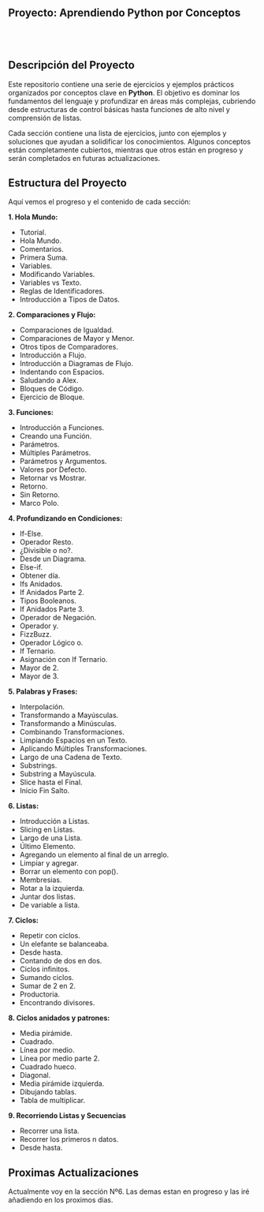 ## Proyecto: Aprendiendo Python por Conceptos
<br></br>



## Descripción del Proyecto

Este repositorio contiene una serie de ejercicios y ejemplos prácticos organizados por conceptos clave en **Python**. El objetivo es dominar los fundamentos del lenguaje y profundizar en áreas más complejas, cubriendo desde estructuras de control básicas hasta funciones de alto nivel y comprensión de listas.

Cada sección contiene una lista de ejercicios, junto con ejemplos y soluciones que ayudan a solidificar los conocimientos. Algunos conceptos están completamente cubiertos, mientras que otros están en progreso y serán completados en futuras actualizaciones.

## Estructura del Proyecto

Aquí vemos el progreso y el contenido de cada sección:

**1. Hola Mundo:**

  - Tutorial.
  - Hola Mundo.
  - Comentarios.
  - Primera Suma.
  - Variables.
  - Modificando Variables.
  - Variables vs Texto.
  - Reglas de Identificadores.
  - Introducción a Tipos de Datos.

 **2. Comparaciones y Flujo:**
   - Comparaciones de Igualdad.
   - Comparaciones de Mayor y Menor.
   - Otros tipos de Comparadores.
   - Introducción a Flujo.
   - Introducción a Diagramas de Flujo.
   - Indentando con Espacios.
   - Saludando a Alex.
   - Bloques de Código.
   - Ejercicio de Bloque.

  **3. Funciones:**
   - Introducción a Funciones.
   - Creando una Función.
   - Parámetros.
   - Múltiples Parámetros.
   - Parámetros y Argumentos.
   - Valores por Defecto.
   - Retornar vs Mostrar.
   - Retorno.
   - Sin Retorno.
   - Marco Polo.

  **4. Profundizando en Condiciones:**
   - If-Else.
   - Operador Resto.
   - ¿Divisible o no?.
   - Desde un Diagrama.
   - Else-if.
   - Obtener día.
   - Ifs Anidados.
   - If Anidados Parte 2.
   - Tipos Booleanos.
   - If Anidados Parte 3.
   - Operador de Negación.
   - Operador y.
   - FizzBuzz.
   - Operador Lógico o.
   - If Ternario.
   - Asignación con If Ternario.
   - Mayor de 2.
   - Mayor de 3.

  **5. Palabras y Frases:**
   - Interpolación.
   - Transformando a Mayúsculas.
   - Transformando a Minúsculas.
   - Combinando Transformaciones.
   - Limpiando Espacios en un Texto.
   - Aplicando Múltiples Transformaciones.
   - Largo de una Cadena de Texto.
   - Substrings.
   - Substring a Mayúscula.
   - Slice hasta el Final.
   - Inicio Fin Salto.

**6. Listas:**
   - Introducción a Listas.
   - Slicing en Listas.
   - Largo de una Lista.
   - Último Elemento.
   - Agregando un elemento al final de un arreglo.
   - Limpiar y agregar.
   - Borrar un elemento con pop().
   - Membresias.
   - Rotar a la izquierda.
   - Juntar dos listas.
   - De variable a lista.

**7. Ciclos:**

  - Repetir con ciclos.
  - Un elefante se balanceaba.
  - Desde hasta.
  - Contando de dos en dos.
  - Ciclos infinitos.
  - Sumando ciclos.
  - Sumar de 2 en 2.
  - Productoria.
  - Encontrando divisores.

**8. Ciclos anidados y patrones:**

  - Media pirámide.
  - Cuadrado.
  - Línea por medio.
  - Línea por medio parte 2.
  - Cuadrado hueco.
  - Diagonal.
  - Media pirámide izquierda.
  - Dibujando tablas.
  - Tabla de multiplicar.

**9. Recorriendo Listas y Secuencias**

  - Recorrer una lista.
  - Recorrer los primeros n datos.
  - Desde hasta.



## Proximas Actualizaciones

Actualmente voy en la sección Nº6. Las demas estan en progreso y las iré añadiendo en los proximos dias.








